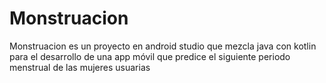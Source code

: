 # Monstruacion
Monstruacion es un proyecto en android studio que mezcla java con kotlin para el desarrollo de una app móvil que predice el siguiente periodo menstrual de las mujeres usuarias
